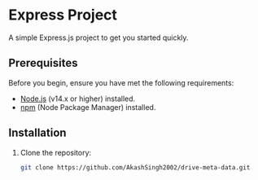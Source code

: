# Express Project

A simple Express.js project to get you started quickly.

## Prerequisites

Before you begin, ensure you have met the following requirements:

- [Node.js](https://nodejs.org/) (v14.x or higher) installed.
- [npm](https://www.npmjs.com/) (Node Package Manager) installed.

## Installation

1. Clone the repository:

   ```bash
   git clone https://github.com/AkashSingh2002/drive-meta-data.git

